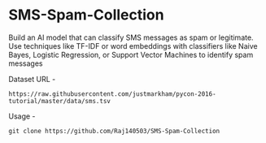 # SMS-Spam-Collection

Build an AI model that can classify SMS messages as spam or legitimate. Use techniques like TF-IDF or word embeddings with classifiers like Naive Bayes, Logistic Regression, or Support Vector Machines to identify spam messages

Dataset URL - 
```
https://raw.githubusercontent.com/justmarkham/pycon-2016-tutorial/master/data/sms.tsv
```

Usage - 
```
git clone https://github.com/Raj140503/SMS-Spam-Collection
```
